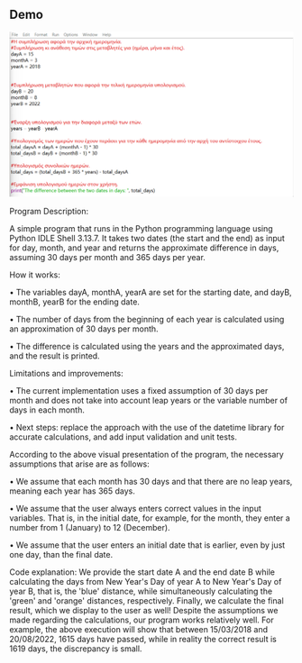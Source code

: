 ## Demo

![Παρουσίαση Εφαρμογής](demo.gif)

Program Description: 

A simple program that runs in the Python programming language using Python IDLE Shell 3.13.7. It takes two dates (the start and the end) as input for day, month, and year and returns the approximate difference in days, assuming 30 days per month and 365 days per year.



How it works:

• The variables dayA, monthA, yearA are set for the starting date, and dayB, monthB, yearB for the ending date.

• The number of days from the beginning of each year is calculated using an approximation of 30 days per month.

• The difference is calculated using the years and the approximated days, and the result is printed.



Limitations and improvements:

• The current implementation uses a fixed assumption of 30 days per month and does not take into account leap years or the variable number of days in each month.

• Next steps: replace the approach with the use of the datetime library for accurate calculations, and add input validation and unit tests.



According to the above visual presentation of the program, the necessary assumptions that arise are as follows:

• We assume that each month has 30 days and that there are no leap years, meaning each year has 365 days.

• We assume that the user always enters correct values in the input variables. That is, in the initial date, for example, for the month, they enter a number from 1 (January) to 12 (December).

• We assume that the user enters an initial date that is earlier, even by just one day, than the final date.



Code explanation:
We provide the start date A and the end date B while calculating the days from New Year's Day of year A to New Year's Day of year B, that is, the 'blue' distance, while simultaneously calculating the 'green' and 'orange' distances, respectively. Finally, we calculate the final result, which we display to the user as well!
Despite the assumptions we made regarding the calculations, our program works relatively well. For example, the above execution will show that between 15/03/2018 and 20/08/2022, 1615 days have passed, while in reality the correct result is 1619 days, the discrepancy is small.
